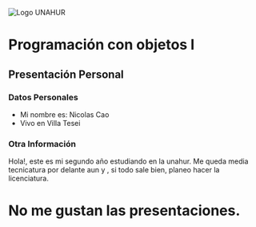![Logo UNAHUR](./UNAHUR.png)

# Programación con objetos I
## Presentación Personal

### Datos Personales
- Mi nombre es: Nicolas Cao
- Vivo en Villa Tesei


### Otra Información

Hola!, este es mi segundo año estudiando en la unahur. Me queda media tecnicatura por delante aun y , si todo sale bien, planeo hacer la licenciatura.

# No me gustan las presentaciones. 